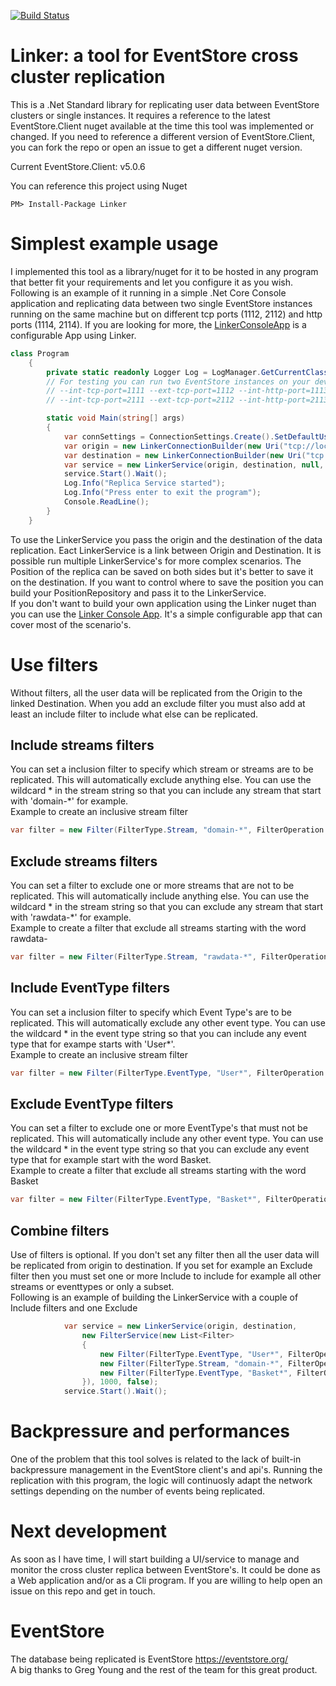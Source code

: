 [![Build Status](https://dev.azure.com/riccardone/EventStore.Linker/_apis/build/status/riccardone.EventStore.Tools.Linker?branchName=master)](https://dev.azure.com/riccardone/EventStore.Linker/_build/latest?definitionId=7&branchName=master)

# Linker: a tool for EventStore cross cluster replication
This is a .Net Standard library for replicating user data between EventStore clusters or single instances. It requires a reference to the latest EventStore.Client nuget available at the time this tool was implemented or changed. If you need to reference a different version of EventStore.Client, you can fork the repo or open an issue to get a different nuget version.  
  
Current EventStore.Client: v5.0.6  
  
You can reference this project using Nuget
```
PM> Install-Package Linker  
```

# Simplest example usage
I implemented this tool as a library/nuget for it to be hosted in any program that better fit your requirements and let you configure it as you wish. 
Following is an example of it running in a simple .Net Core Console application and replicating data between two single EventStore instances running on the same machine but on different tcp ports (1112, 2112) and http ports (1114, 2114). If you are looking for more, the [LinkerConsoleApp](https://github.com/riccardone/EventStore.Tools.LinkerConsoleApp) is a configurable App using Linker. 
```c#
class Program
    {
        private static readonly Logger Log = LogManager.GetCurrentClassLogger();
        // For testing you can run two EventStore instances on your dev machine with the following settings
        // --int-tcp-port=1111 --ext-tcp-port=1112 --int-http-port=1113 --ext-http-port=1114
        // --int-tcp-port=2111 --ext-tcp-port=2112 --int-http-port=2113 --ext-http-port=2114

        static void Main(string[] args)
        {
            var connSettings = ConnectionSettings.Create().SetDefaultUserCredentials(new UserCredentials("admin", "changeit"));
            var origin = new LinkerConnectionBuilder(new Uri("tcp://localhost:1112"), connSettings, "origin-01");
            var destination = new LinkerConnectionBuilder(new Uri("tcp://localhost:2112"), connSettings, "destination-01");            
            var service = new LinkerService(origin, destination, null, Settings.Default());
            service.Start().Wait();
            Log.Info("Replica Service started");            
            Log.Info("Press enter to exit the program");
            Console.ReadLine();
        }
    }
```
To use the LinkerService you pass the origin and the destination of the data replication. Eact LinkerService is a link between Origin and Destination. It is possible run multiple LinkerService's for more complex scenarios. The Position of the replica can be saved on both sides but it's better to save it on the destination. If you want to control where to save the position you can build your PositionRepository and pass it to the LinkerService.  
If you don't want to build your own application using the Linker nuget than you can use the [Linker Console App](https://github.com/riccardone/EventStore.Tools.LinkerConsoleApp). It's a simple configurable app that can cover most of the scenario's.
  
# Use filters 
Without filters, all the user data will be replicated from the Origin to the linked Destination. When you add an exclude filter you must also add at least an include filter to include what else can be replicated.
## Include streams filters
You can set a inclusion filter to specify which stream or streams are to be replicated. This will automatically exclude anything else. You can use the wildcard * in the stream string so that you can include any stream that start with 'domain-*' for example.  
Example to create an inclusive stream filter  
```c#
var filter = new Filter(FilterType.Stream, "domain-*", FilterOperation.Include);
```
## Exclude streams filters 
You can set a filter to exclude one or more streams that are not to be replicated. This will automatically include anything else. You can use the wildcard * in the stream string so that you can exclude any stream that start with 'rawdata-*' for example.  
Example to create a filter that exclude all streams starting with the word rawdata- 
```c#
var filter = new Filter(FilterType.Stream, "rawdata-*", FilterOperation.Exclude);
```
## Include EventType filters  
You can set a inclusion filter to specify which Event Type's are to be replicated. This will automatically exclude any other event type. You can use the wildcard * in the event type string so that you can include any event type that for exampe starts with 'User*'.  
Example to create an inclusive stream filter  
```c#
var filter = new Filter(FilterType.EventType, "User*", FilterOperation.Include);
```
## Exclude EventType filters 
You can set a filter to exclude one or more EventType's that must not be replicated. This will automatically include any other event type. You can use the wildcard * in the event type string so that you can exclude any event type that for example start with the word Basket.  
Example to create a filter that exclude all streams starting with the word Basket 
```c#
var filter = new Filter(FilterType.EventType, "Basket*", FilterOperation.Exclude);
```
## Combine filters
Use of filters is optional. If you don't set any filter then all the user data will be replicated from origin to destination. If you set for example an Exclude filter then you must set one or more Include to include for example all other streams or eventtypes or only a subset.  
Following is an example of building the LinkerService with a couple of Include filters and one Exclude
```c#
            var service = new LinkerService(origin, destination, 
                new FilterService(new List<Filter>
                {
                    new Filter(FilterType.EventType, "User*", FilterOperation.Include),
                    new Filter(FilterType.Stream, "domain-*", FilterOperation.Include),
                    new Filter(FilterType.EventType, "Basket*", FilterOperation.Exclude)
                }), 1000, false);
            service.Start().Wait();
```
# Backpressure and performances 
One of the problem that this tool solves is related to the lack of built-in backpressure management in the EventStore client's and api's. Running the replication with this program, the logic will continuosly adapt the network settings depending on the number of events being replicated.
  
# Next development  
As soon as I have time, I will start building a UI/service to manage and monitor the cross cluster replica between EventStore's. It could be done as a Web application and/or as a Cli program. If you are willing to help open an issue on this repo and get in touch. 
  
# EventStore
The database being replicated is EventStore https://eventstore.org/   
A big thanks to Greg Young and the rest of the team for this great product.
